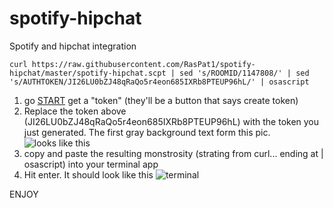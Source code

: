 spotify-hipchat
===============

Spotify and hipchat integration


`
curl https://raw.githubusercontent.com/RasPat1/spotify-hipchat/master/spotify-hipchat.scpt | sed 's/ROOMID/1147808/' | sed 's/AUTHTOKEN/JI26LU0bZJ48qRaQo5r4eon685IXRb8PTEUP96hL/' | osascript
`


1. go [START](https://shoptiques.hipchat.com/account/confirm_password?redirect_to=/account/api) get a "token" (they'll be a button that says create token)
2. Replace the token above (JI26LU0bZJ48qRaQo5r4eon685IXRb8PTEUP96hL) with the token you just generated. The first gray background text form this pic. ![looks like this](http://www.dropbox.com/s/ddylimopknngpjf/Screenshot%202015-02-11%2015.08.59.png?dl=0)
3. copy and paste the resulting monstrosity (strating from curl... ending at | osascript) into your terminal app
4. Hit enter. It should look like this ![terminal](http://www.dropbox.com/s/kdm3bty7xpnb9po/Screenshot%202015-02-11%2015.12.26.png?dl=0)

ENJOY

